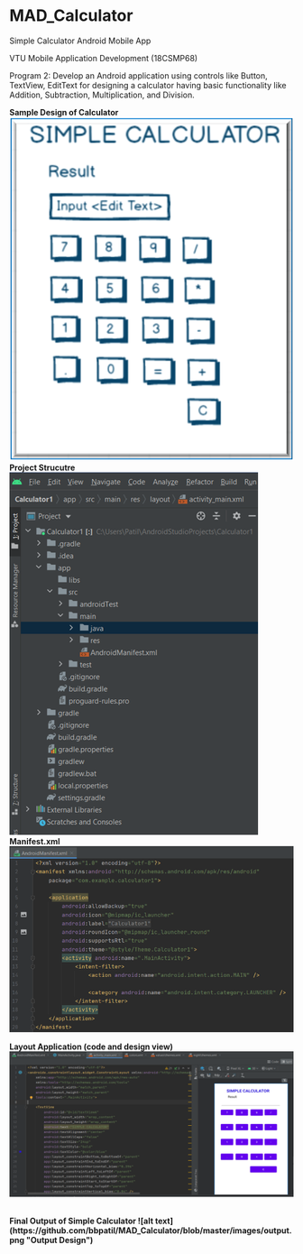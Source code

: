 # MAD_Calculator

Simple Calculator Android Mobile App

VTU Mobile Application Development (18CSMP68)

Program 2: Develop an Android application using controls like Button, TextView, EditText for designing a calculator having basic functionality like Addition, Subtraction, Multiplication, and Division.

<b>Sample Design of Calculator<b> </br>
![alt text](https://github.com/bbpatil/MAD_Calculator/blob/master/images/sampledesign.png "Sample Design")
</br>
<b>Project Strucutre<b></br>
![alt text](https://github.com/bbpatil/MAD_Calculator/blob/master/images/projectstructure.png "Project Layout")
</br>
<b>Manifest.xml<b></br>
![alt text](https://github.com/bbpatil/MAD_Calculator/blob/master/images/manifest.png "Manifest file")
</br>
  
<b>Layout Application (code and design view)<b></br>
![alt text](https://github.com/bbpatil/MAD_Calculator/blob/master/images/layout.png "Layout")
  
</br>
<b>Final Output of Simple Calculator<b>
![alt text](https://github.com/bbpatil/MAD_Calculator/blob/master/images/output.png "Output Design")
</br>

